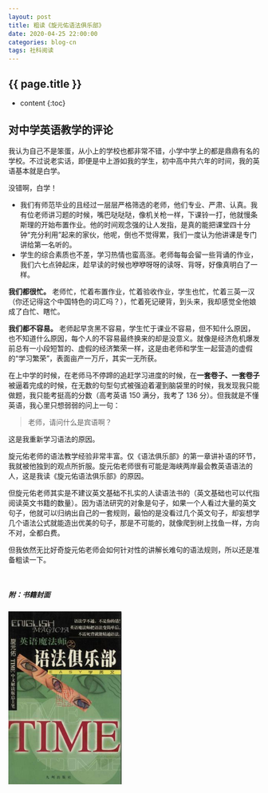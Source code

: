 ```yaml
---
layout: post
title: 粗读《旋元佑语法俱乐部》
date: 2020-04-25 22:00:00
categories: blog-cn
tags: 社科阅读
--- 
```


<h2>{{ page.title }}</h2>

* content
{:toc}

## 对中学英语教学的评论

我认为自己不是笨蛋，从小上的学校也都非常不错，小学中学上的都是鼎鼎有名的学校。不过说老实话，即便是中上游如我的学生，初中高中共六年的时间，我的英语基本就是白学。

没错啊，白学！

* 我们有师范毕业的且经过一层层严格筛选的老师，他们专业、严肃、认真。我有位老师讲习题的时候，嘴巴哒哒哒，像机关枪一样，下课铃一打，他就慢条斯理的开始布置作业。他的时间观念强的让人发指，是真的能把课堂四十分钟“充分利用”起来的家伙，他呢，倒也不觉得累，我们一度认为他讲课是专门讲给第一名听的。
* 学生的综合素质也不差，学习热情也蛮高涨。老师每每会留一些背诵的作业，我们六七点钟起床，趁早读的时候也咿咿呀呀的读呀、背呀，好像真明白了一样。

**我们都很忙。** 老师忙，忙着布置作业，忙着验收作业，学生也忙，忙着三英一汉（你还记得这个中国特色的词汇吗？），忙着死记硬背，到头来，我却感觉全他娘成了白忙、瞎忙。

**我们都不容易。** 老师起早贪黑不容易，学生忙于课业不容易，但不知什么原因，也不知道什么原因，每个人的不容易最终换来的却是没意义。就像是经济危机爆发前总有一小段短暂的、虚假的经济繁荣一样，这是由老师和学生一起营造的虚假的“学习繁荣”，表面亩产一万斤，其实一无所获。

在上中学的时候，在老师马不停蹄的追赶学习进度的时候，在**一套卷子、一套卷子**被逼着完成的时候，在无数的句型句式被强迫着灌到脑袋里的时候，我发现我只能做题，我只能考挺高的分数（高考英语 150 满分，我考了 136 分）。但我就是不懂英语，我心里只想弱弱的问上一句：

> 老师，请问什么是宾语啊？

这是我重新学习语法的原因。

旋元佑老师的语法教学经验非常丰富。仅《语法俱乐部》的第一章讲补语的环节，我就被他独到的观点所折服。旋元佑老师很有可能是海峡两岸最会教英语语法的人，这是我读《旋元佑语法俱乐部》的原因。

但旋元佑老师其实是不建议英文基础不扎实的人读语法书的（英文基础也可以代指阅读英文书籍的数量）。因为语法研究的对象是句子，如果一个人看过大量的英文句子，他就可以归纳出自己的一套规则，最怕的是没看过几个英文句子，却妄想学几个语法公式就能造出优美的句子，那是不可能的，就像爬到树上找鱼一样，方向不对，全都白费。

但我依然无比好奇旋元佑老师会如何针对性的讲解长难句的语法规则，所以还是准备粗读一下。






<br>

<h5>附：书籍封面</h5>

<p>
    <img src="/images/xuan-yuan-you-english-grammar.jpg" width="45%">
</p>